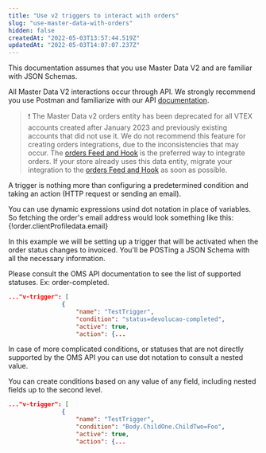 ```yaml
---
title: "Use v2 triggers to interact with orders"
slug: "use-master-data-with-orders"
hidden: false
createdAt: "2022-05-03T13:57:44.519Z"
updatedAt: "2022-05-03T14:07:07.237Z"
---
```

This documentation assumes that you use Master Data V2 and are familiar with JSON Schemas.

All Master Data V2 interactions occur through API.  We strongly recommend you use Postman and familiarize with our API [documentation](https://developers.vtex.com/docs/api-reference/master-data-api-v2#overview).

>❗ The Master Data v2 orders entity has been deprecated for all VTEX accounts created after January 2023 and previously existing accounts that did not use it. We do not recommend this feature for creating orders integrations, due to the inconsistencies that may occur. The [orders Feed and Hook](https://developers.vtex.com/vtex-rest-api/docs/orders-feed) is the preferred way to integrate orders. If your store already uses this data entity, migrate your integration to the [orders Feed and Hook](https://developers.vtex.com/vtex-rest-api/docs/orders-feed) as soon as possible.

A trigger is nothing more than configuring a predetermined condition and taking an action (HTTP request or sending an email).

You can use dynamic expressions usind dot notation  in place of variables.
So fetching the order's email address would look something like this:
{!order.clientProfiledata.email}

In this example we will be setting up a trigger that will be activated when the order status changes to invoiced.  You'll be POSTing a JSON Schema with all the necessary information.

Please consult the OMS API documentation to see the list of supported statuses.  Ex: order-completed.

```json
..."v-trigger": [
               {
                   "name": "TestTrigger",
                   "condition": "status=devolucao-completed",
                   "active": true,
                   "action": {...

```

In case of more complicated conditions, or statuses that are not directly supported by the OMS API you can use dot notation to consult a nested value.

You can create conditions based on any value of any field, including nested fields up to the second level.

```json
..."v-trigger": [
               {
                   "name": "TestTrigger",
                   "condition": "Body.ChildOne.ChildTwo=Foo",
                   "active": true,
                   "action": {...





```